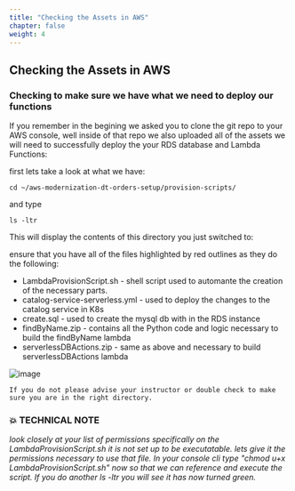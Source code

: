 ```yaml
---
title: "Checking the Assets in AWS"
chapter: false
weight: 4
---
```

## Checking the Assets in AWS

### Checking to make sure we have what we need to deploy our functions

If you remember in the begining we asked you to clone the git repo to your AWS console, well inside of that repo we also uploaded all of the assets we will need to successfully deploy the your RDS database and Lambda Functions:

first lets take a look at what we have:

```
cd ~/aws-modernization-dt-orders-setup/provision-scripts/
```
and type
```
ls -ltr
```
This will display the contents of this directory you just switched to:

ensure that you have all of the files highlighted by red outlines as they do the following:
* LambdaProvisionScript.sh - shell script used to automante the creation of the necessary parts.
* catalog-service-serverless.yml - used to deploy the changes to the catalog service in K8s
* create.sql - used to create the mysql db with in the RDS instance
* findByName.zip - contains all the Python code and logic necessary to build the findByName lambda
* serverlessDBActions.zip - same as above and necessary to build serverlessDBActions lambda

![image](/images/aws-lab11-serverless_lambdaAssests2.png)

`If you do not please advise your instructor or double check to make sure you are in the right directory.`
### 💥 **TECHNICAL NOTE**

*look closely at your list of permissions specifically on the LambdaProvisionScript.sh it is not set up to be executatable.  lets give it the permissions necessary to use that file.  In your console cli type "chmod u+x LambdaProvisionScript.sh" now so that we can reference and execute the script.  If you do another ls -ltr you will see it has now turned green.*

